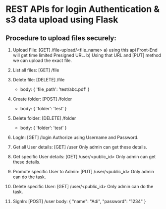 # REST APIs for login Authentication & s3 data upload using Flask
## Procedure to upload files securely:
1. Upload File: [GET] /file-upload/<file_name>
    a) using this api Front-End will get time limited Presigned URL. 
    b) Using that URL and [PUT] method we can upload the exact file.

2. List all files: [GET] /file
3. Delete file: [DELETE] /file
    - body: {
        'file_path': 'test/abc.pdf'
    }
4. Create folder: [POST] /folder
    - body: {
        'folder': 'test'
    }
5. Delete folder: [DELETE] /folder
    - body: {
        'folder': 'test'
    }
6. LogIn: [GET] /login
    Authorize using Username and Password.
7. Get all User details: [GET] /user
    Only admin can get these details.
8. Get specific User details: [GET] /user/<public_id>
    Only admin can get these details.
9. Promote specific User to Admin: [PUT] /user/<public_id>
    Only admin can do the task.
10. Delete specific User: [GET] /user/<public_id>
    Only admin can do the task.
11. SignIn: [POST] /user
    body: {
        "name": "Adi", 
        "password": "1234"
    }
